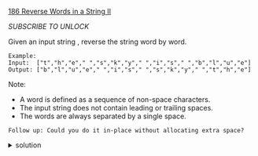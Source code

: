 [186 Reverse Words in a String II](https://leetcode.com/problems/reverse-words-in-a-string-ii/)

*SUBSCRIBE TO UNLOCK*

Given an input string , reverse the string word by word. 

```
Example:
Input:  ["t","h","e"," ","s","k","y"," ","i","s"," ","b","l","u","e"]
Output: ["b","l","u","e"," ","i","s"," ","s","k","y"," ","t","h","e"]
```

Note: 

- A word is defined as a sequence of non-space characters.
- The input string does not contain leading or trailing spaces.
- The words are always separated by a single space.

`Follow up: Could you do it in-place without allocating extra space?`

<details>
<summary>solution</summary>

```c++
class Solution {
public:
    void reverseWords(vector<char>& str) {
        int left = 0, n = str.size();
        for (int i = 0; i <= n; ++i) {
            if (i == n || str[i] == ' ') {
                reverse(str, left, i - 1);
                left = i + 1;
            }
        }
        reverse(str, 0, n - 1);
    }
    void reverse(vector<char>& str, int left, int right) {
        while (left < right) {
            char t = str[left];
            str[left] = str[right];
            str[right] = t;
            ++left; --right;
        }
    }
};
```
</details>